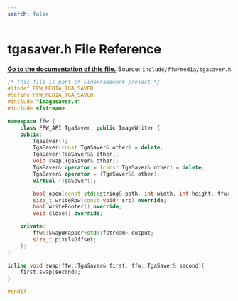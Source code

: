 ```yaml
---
search: false
---
```


# tgasaver.h File Reference

**[Go to the documentation of this file.](tgasaver_8h.md)**
Source: `include/ffw/media/tgasaver.h`

    
    
    
    
    
    
    
    
      
    
    
    
```cpp
/* This file is part of FineFramework project */
#ifndef FFW_MEDIA_TGA_SAVER
#define FFW_MEDIA_TGA_SAVER
#include "imagesaver.h"
#include <fstream>

namespace ffw {
    class FFW_API TgaSaver: public ImageWriter {
    public:
        TgaSaver();
        TgaSaver(const TgaSaver& other) = delete;
        TgaSaver(TgaSaver&& other);
        void swap(TgaSaver& other);
        TgaSaver& operator = (const TgaSaver& other) = delete;
        TgaSaver& operator = (TgaSaver&& other);
        virtual ~TgaSaver();

        bool open(const std::string& path, int width, int height, ffw::ImageType type, int quality = 100, int mips = 1) override;
        size_t writeRow(const void* src) override;
        bool writeFooter() override;
        void close() override;

    private:
        ffw::SwapWrapper<std::fstream> output;
        size_t pixelsOffset;
    };
}

inline void swap(ffw::TgaSaver& first, ffw::TgaSaver& second){
    first.swap(second);
}

#endif
```


    
  
